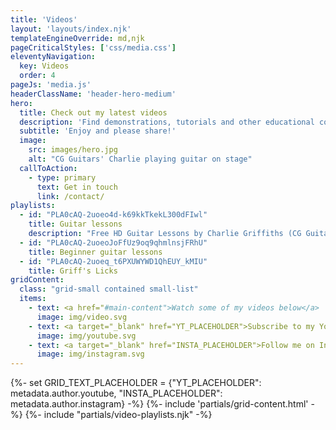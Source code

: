 ```yaml
---
title: 'Videos'
layout: 'layouts/index.njk'
templateEngineOverride: md,njk
pageCriticalStyles: ['css/media.css']
eleventyNavigation:
  key: Videos
  order: 4
pageJs: 'media.js'
headerClassName: 'header-hero-medium'
hero:
  title: Check out my latest videos
  description: 'Find demonstrations, tutorials and other educational content.'
  subtitle: 'Enjoy and please share!'
  image:
    src: images/hero.jpg
    alt: "CG Guitars' Charlie playing guitar on stage"
  callToAction:
    - type: primary
      text: Get in touch
      link: /contact/
playlists:
  - id: "PLA0cAQ-2uoeo4d-k69kkTkekL300dFIwl"
    title: Guitar lessons
    description: "Free HD Guitar Lessons by Charlie Griffiths (CG Guitar)"
  - id: "PLA0cAQ-2uoeoJoFfUz9oq9qhmlnsjFRhU"
    title: Beginner guitar lessons
  - id: "PLA0cAQ-2uoeq_t6PXUWYWD1QhEUY_kMIU"
    title: Griff's Licks
gridContent:
  class: "grid-small contained small-list"
  items:
    - text: <a href="#main-content">Watch some of my videos below</a>
      image: img/video.svg
    - text: <a target="_blank" href="YT_PLACEHOLDER">Subscribe to my YouTube channel</a>
      image: img/youtube.svg
    - text: <a target="_blank" href="INSTA_PLACEHOLDER">Follow me on Instagram</a>
      image: img/instagram.svg
---
```

{%- set GRID_TEXT_PLACEHOLDER = {"YT_PLACEHOLDER": metadata.author.youtube, "INSTA_PLACEHOLDER": metadata.author.instagram} -%}
{%- include 'partials/grid-content.html' -%}
{%- include "partials/video-playlists.njk" -%}